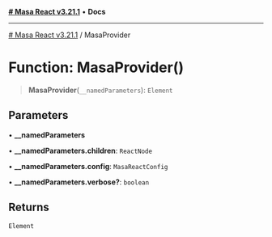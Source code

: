[**# Masa React v3.21.1**](../README.md) • **Docs**

***

[# Masa React v3.21.1](../globals.md) / MasaProvider

# Function: MasaProvider()

> **MasaProvider**(`__namedParameters`): `Element`

## Parameters

• **\_\_namedParameters**

• **\_\_namedParameters.children**: `ReactNode`

• **\_\_namedParameters.config**: `MasaReactConfig`

• **\_\_namedParameters.verbose?**: `boolean`

## Returns

`Element`
